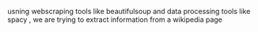 usning webscraping tools like beautifulsoup and data processing tools like spacy , we are trying to extract information from a wikipedia page
